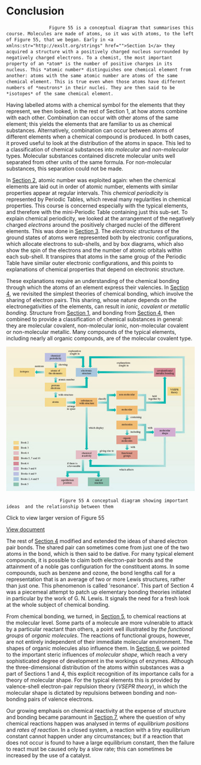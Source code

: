 # Conclusion



					Figure 55 is a conceptual diagram that summarises this course. Molecules are made of atoms, so it was with atoms, to the left of Figure 55, that we began. Early in <a xmlns:str="http://exslt.org/strings" href="">Section 1</a> they acquired a structure with a positively charged nucleus surrounded by negatively charged electrons. To a chemist, the most important property of an *atom* is the number of positive charges in its nucleus. This *atomic number* distinguishes one chemical element from another: atoms with the same atomic number are atoms of the same chemical element. This is true even when those atoms have different numbers of *neutrons* in their nuclei. They are then said to be *isotopes* of the same chemical element.

Having labelled atoms with a chemical symbol for the elements that they represent, we then looked, in the rest of Section 1, at how atoms combine with each other. Combination can occur with other atoms of the same element; this yields the elements that are familiar to us as chemical substances. Alternatively, combination can occur between atoms of different elements when a chemical compound is produced. In both cases, it proved useful to look at the distribution of the atoms in space. This led to a classification of chemical substances into *molecular* and *non-molecular* types. Molecular substances contained discrete molecular units well separated from other units of the same formula. For non-molecular substances, this separation could not be made. 

In <a xmlns:str="http://exslt.org/strings" href="">Section 2</a>, atomic number was exploited again: when the chemical elements are laid out in order of atomic number, elements with similar properties appear at regular intervals. This *chemical periodicity* is represented by Periodic Tables, which reveal many regularities in chemical properties. This course is concerned especially with the typical elements, and therefore with the mini-Periodic Table containing just this sub-set. To explain chemical periodicity, we looked at the arrangement of the negatively charged *electrons* around the positively charged nuclei of the different elements. This was done in <a xmlns:str="http://exslt.org/strings" href="">Section 3</a>. The *electronic structures* of the ground states of atoms were represented both by electronic configurations, which allocate electrons to sub-shells, and by box diagrams, which also show the spin of the electrons and the number of atomic orbitals within each sub-shell. It transpires that atoms in the same group of the Periodic Table have similar outer electronic configurations, and this points to explanations of chemical properties that depend on electronic structure. 

These explanations require an understanding of the chemical bonding through which the atoms of an element express their valencies. In <a xmlns:str="http://exslt.org/strings" href="">Section 4</a>, we revisited the simplest theories of chemical bonding, which involve the sharing of electron pairs. This sharing, whose nature depends on the electronegativities of the elements, can result in *ionic, covalent or metallic bonding*. Structure from <a xmlns:str="http://exslt.org/strings" href="">Section 1</a>, and bonding from <a xmlns:str="http://exslt.org/strings" href="">Section 4</a>, then combined to provide a classification of chemical substances in general: they are molecular covalent, non-molecular ionic, non-molecular covalent or non-molecular metallic. Many compounds of the typical elements, including nearly all organic compounds, are of the molecular covalent type.


![Figure 55](images/s205_2_054i.jpg)



						Figure 55 A conceptual diagram showing important ideas  and the relationship between them


Click to view larger version of Figure 55

[View document](https://www.open.edu/openlearn/ocw/mod/resource/view.php?id=26800)

The rest of <a xmlns:str="http://exslt.org/strings" href="">Section 4</a> modified and extended the ideas of shared electron pair bonds. The shared pair can sometimes come from just one of the two atoms in the bond, which is then said to be dative. For many typical element compounds, it is possible to claim both electron-pair bonds and the attainment of a noble gas configuration for the constituent atoms. In some compounds, such as benzene and ozone, the bond lengths call for a representation that is an average of two or more Lewis structures, rather than just one. This phenomenon is called 'resonance'. This part of Section 4 was a piecemeal attempt to patch up elementary bonding theories initiated in particular by the work of G. N. Lewis. It signals the need for a fresh look at the whole subject of chemical bonding. 

From chemical bonding, we turned, in <a xmlns:str="http://exslt.org/strings" href="">Section 5</a>, to chemical reactions at the molecular level. Some parts of a molecule are more vulnerable to attack by a particular reactant than others, a point well illustrated by *the functional groups* of *organic molecules*. The reactions of functional groups, however, are not entirely independent of their immediate molecular environment. The shapes of organic molecules also influence them. In <a xmlns:str="http://exslt.org/strings" href="">Section 6</a>, we pointed to the important steric influences of *molecular shape*, which reach a very sophisticated degree of development in the workings of enzymes.  Although the three-dimensional distribution of the atoms within substances was a part of Sections 1 and 4, this explicit recognition of its importance calls for a theory of molecular shape. For the typical elements this is provided by valence-shell electron-pair repulsion theory (*VSEPR theory*), in which the molecular shape is dictated by repulsions between bonding and non-bonding pairs of valence electrons.

Our growing emphasis on chemical reactivity at the expense of structure and bonding became paramount in <a xmlns:str="http://exslt.org/strings" href="">Section 7</a>, where the question of why chemical reactions happen was analysed in terms of *equilibrium positions* and *rates of reaction*. In a closed system, a reaction with a tiny equilibrium constant cannot happen under any circumstances; but if a reaction that does not occur is found to have a large equilibrium constant, then the failure to react must be caused only by a slow rate; this can sometimes be increased by the use of a catalyst.

